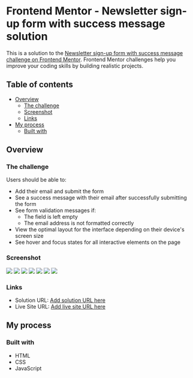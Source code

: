 # Frontend Mentor - Newsletter sign-up form with success message solution

This is a solution to the [Newsletter sign-up form with success message challenge on Frontend Mentor](https://www.frontendmentor.io/challenges/newsletter-signup-form-with-success-message-3FC1AZbNrv). Frontend Mentor challenges help you improve your coding skills by building realistic projects. 

## Table of contents

- [Overview](#overview)
  - [The challenge](#the-challenge)
  - [Screenshot](#screenshot)
  - [Links](#links)
- [My process](#my-process)
  - [Built with](#built-with)

## Overview

### The challenge

Users should be able to:

- Add their email and submit the form
- See a success message with their email after successfully submitting the form
- See form validation messages if:
  - The field is left empty
  - The email address is not formatted correctly
- View the optimal layout for the interface depending on their device's screen size
- See hover and focus states for all interactive elements on the page

### Screenshot

![](/screenshots/Screenshot%202024-07-09%20at%2016-21-46%20Frontend%20Mentor%20Newsletter%20sign-up%20form%20with%20success%20message.png)
![](/screenshots/Screenshot%202024-07-09%20at%2016-21-28%20Frontend%20Mentor%20Newsletter%20sign-up%20form%20with%20success%20message.png)
![](/screenshots/Screenshot%202024-07-09%20at%2016-21-11%20Frontend%20Mentor%20Newsletter%20sign-up%20form%20with%20success%20message.png)
![](/screenshots/Screenshot%202024-07-09%20at%2016-20-53%20Frontend%20Mentor%20Newsletter%20sign-up%20form%20with%20success%20message.png)
![](/screenshots/Screenshot%202024-07-09%20at%2016-20-37%20Frontend%20Mentor%20Newsletter%20sign-up%20form%20with%20success%20message.png)
![](/screenshots/iPhone-13-PRO-MAX-127.0.0.1.png)
![](/screenshots/iPhone-13-PRO-MAX-127.0.0.1%20(1).png)

### Links

- Solution URL: [Add solution URL here](https://your-solution-url.com)
- Live Site URL: [Add live site URL here](https://your-live-site-url.com)

## My process

### Built with

- HTML
- CSS
- JavaScript



